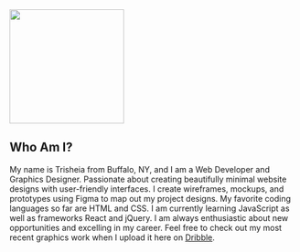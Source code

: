 <img src="/Users/trisheiashelton/Documents/TrishShelton23/images/GitHub-Banner.jpg" style="height: 200px;">


## Who Am I?
My name is Trisheia from Buffalo, NY, and I am a Web Developer and Graphics Designer. Passionate about creating beautifully minimal website designs with user-friendly interfaces. I create wireframes, mockups, and prototypes using Figma to map out my project designs. My favorite coding languages so far are HTML and CSS. I am currently learning JavaScript as well as frameworks React and jQuery. I am always enthusiastic about new opportunities and excelling in my career. Feel free to check out my most recent graphics work when I upload it here on <a href="https://dribbble.com/T_Moshaire">Dribble</a>.
